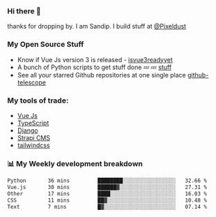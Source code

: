 ### Hi there 👋

thanks for dropping by.
I am Sandip. I build stuff at [@Pixeldust](github.com/pixeldust-in/)

###  **My Open Source Stuff**

 - Know if Vue Js version 3 is released -  [isvue3readyyet](https://github.com/sandiprb/isvue3readyyet)
 - A bunch of Python scripts to get stuff done 💤 💤 [stuff](https://github.com/sandiprb/stuff)
 - See all your starred Github repositories at one single place [github-telescope](https://github.com/sandiprb/github-telescope)



###  **My tools of trade:**
 - [Vue Js](https://github.com/vuejs/vue/)
 - [TypeScript](https://github.com/microsoft/TypeScript)
 - [Django](github.com/django/django)
 - [Strapi CMS](github.com/strapi/strapi)
 - [tailwindcss](https://github.com/tailwindlabs/tailwindcss)


###  📊 **My Weekly development breakdown**
<!--START_SECTION:waka-->

```txt
Python       36 mins         ████████░░░░░░░░░░░░░░░░░   32.66 %
Vue.js       30 mins         ██████▓░░░░░░░░░░░░░░░░░░   27.31 %
Other        17 mins         ████░░░░░░░░░░░░░░░░░░░░░   16.03 %
CSS          11 mins         ██▓░░░░░░░░░░░░░░░░░░░░░░   10.48 %
Text         7 mins          █▓░░░░░░░░░░░░░░░░░░░░░░░   07.14 %
```

<!--END_SECTION:waka-->
